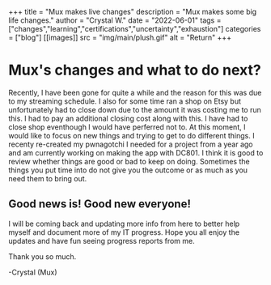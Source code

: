 +++
title = "Mux makes live changes"
description = "Mux makes some big life changes."
author = "Crystal W."
date = "2022-06-01"
tags = ["changes","learning","certifications","uncertainty","exhaustion"] 
categories = ["blog"]
[[images]]
  src = "img/main/plush.gif"
  alt = "Return"
+++

# Mux's changes and what to do next?

Recently, I have been gone for quite a while and the reason for this was due to my streaming schedule. I also for some time ran a shop on Etsy but unfortunately had to close down due to the amount it was costing me to run this. I had to pay an additional closing cost along with this. I have had to close shop eventhough I would have perferred not to. At this moment, I would like to focus on new things and trying to get to do different things. I recenty re-created my pwnagotchi I needed for a project from a year ago and am currently working on making the app with DC801. I think it is good to review whether things are good or bad to keep on doing. Sometimes the things you put time into do not give you the outcome or as much as you need them to bring out. 

Good news is! Good new everyone! 
--------------------------------
I will be coming back and updating more info from here to better help myself and document more of my IT progress. Hope you all enjoy the updates and have fun seeing progress reports from me. 

Thank you so much. 

-Crystal (Mux)